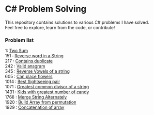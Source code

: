 # C# Problem Solving

This repository contains solutions to various C# problems I have solved. Feel free to explore, learn from the code, or contribute!

### Problem list
1: [Two Sum](leetcode.com/problems/two-sum/)  
151 : [Reverse word in a String](leetcode.com/problems/reverse-words-in-a-string/)  
217 : [Contains duplicate](leetcode.com/problems/contains-duplicate/)  
242 : [Valid anagram](leetcode.com/problems/valid-anagram/)  
345 : [Reverse Vowels of a string](leetcode.com/problems/reverse-words-in-a-string/)  
605 : [Can place flowers](leetcode.com/problems/can-place-flowers/)  
1014 : [Best Sightseeing pair](leetcode.com/problems/best-sightseeing-pair/)  
1071 : [Greatest common divisor of a string](leetcode.com/problems/greatest-common-divisor-of-strings/)  
1431 : [Kids with greatest number of candy](leetcode.com/problems/kids-with-the-greatest-number-of-candies/)  
1768 : [Merge String Alternately](leetcode.com/problems/merge-strings-alternately/)  
1920 : [Build Array from permutation](leetcode.com/problems/build-array-from-permutation/)  
1929 : [Concatenation of array](leetcode.com/problems/concatenation-of-array/)  
